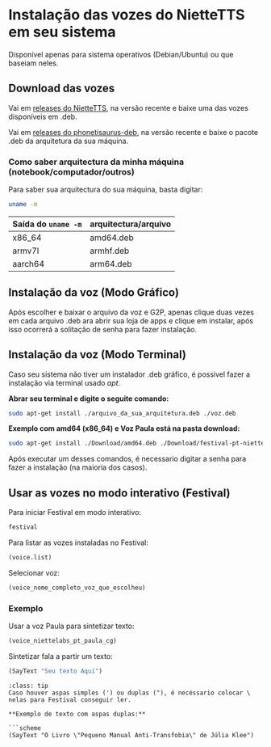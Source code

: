 # Instalação das vozes do NietteTTS em seu sistema

Disponível apenas para sistema operativos (Debian/Ubuntu) ou que baseiam neles.

## Download das vozes

Vai em [releases do NietteTTS](https://github.com/NietteLabs/NietteTTS/releases), na versão recente e baixe uma das vozes disponíveis em .deb.

Vai em [releases do phonetisaurus-deb](https://github.com/NietteLabs/phonetisaurus-deb/releases/), na versão recente e baixe o pacote .deb da arquitetura da sua máquina.

### Como saber arquitectura da minha máquina (notebook/computador/outros)
Para saber sua arquitectura do sua máquina, basta digitar:
```bash
uname -m
```
| Saída do `uname -m`| arquitectura/arquivo |
| ------------------ | ---------------------|
| x86_64 | amd64.deb |
| armv7l | armhf.deb |
| aarch64 | arm64.deb |

## Instalação da voz (Modo Gráfico)

Após escolher e baixar o arquivo da voz e G2P, apenas clique duas vezes em cada arquivo .deb ara abrir sua loja de apps e clique em instalar, após isso ocorrerá a solitação de senha para fazer instalação.

## Instalação da voz (Modo Terminal)

Caso seu sistema não tiver um instalador .deb gráfico, é possivel fazer a instalação via terminal usado *apt*.

**Abrar seu terminal e digite o seguite comando:**

```bash
sudo apt-get install ./arquivo_da_sua_arquitetura.deb ./voz.deb
```

**Exemplo com amd64 (x86_64) e Voz Paula está na pasta download:**
```bash
sudo apt-get install ./Download/amd64.deb ./Download/festival-pt-niettelabs-paula-cg.deb
```

Após executar um desses comandos, é necessario digitar a senha para fazer a instalação (na maioria dos casos).

## Usar as vozes no modo interativo (Festival)
Para iniciar Festival em modo interativo:
```bash
festival
```

Para listar as vozes instaladas no Festival:
```scheme
(voice.list)
```

Selecionar voz:
```scheme
(voice_nome_completo_voz_que_escolheu)
```

### Exemplo
Usar a voz Paula para sintetizar texto:
```scheme
(voice_niettelabs_pt_paula_cg) 
```

Sintetizar fala a partir um texto:
```scheme
(SayText "Seu texto Aqui")
```

```{admonition} Dica
:class: tip
Caso houver aspas simples (') ou duplas ("), é necéssario colocar \ nelas para Festival conseguir ler.

**Exemplo de texto com aspas duplas:**

```scheme
(SayText "O Livro \"Pequeno Manual Anti-Transfobia\" de Júlia Klee")
```


